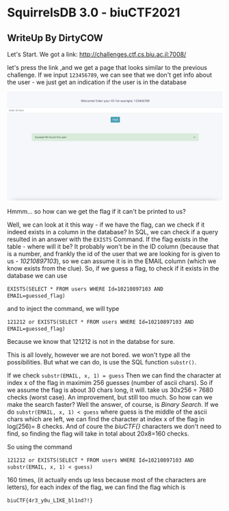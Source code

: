 # SquirrelsDB 3.0 - biuCTF2021
## WriteUp By DirtyCOW

Let's Start. We got a link: http://challenges.ctf.cs.biu.ac.il:7008/

let's press the link ,and we get a page that looks
similar to the previous challenge. If we input ```123456789```, we can see that we don't get info about the user - 
we just get an indication if the user is in the database

![Screenshot](1.png) 

Hmmm... so how can we get the flag if it can't be printed to us?

Well, we can look at it this way - if we have the flag, can we check if it indeed exists in a column in the database?
In SQL, we can check if a query resulted in an answer with the ```EXISTS``` Command.
If the flag exists in the table - where will it be? It probably won't be in the ID column (because that is a number, and frankly 
the id of the user that we are looking for is given to us - *10210897103*), 
so we can assume it is in the EMAIL column (which we know exists from the clue).
So, if we guess a flag, to check if it exists in the database we can use
```
EXISTS(SELECT * FROM users WHERE Id=10210897103 AND EMAIL=guessed_flag)
```

and to inject the command, we will type
```
121212 or EXISTS(SELECT * FROM users WHERE Id=10210897103 AND EMAIL=guessed_flag)
```
Because we know that 121212 is not in the databse for sure.

This is all lovely, however we are not bored. we won't type all the possibilities.
But what we can do, is use the SQL function ```substr()```.

If we check ```substr(EMAIL, x, 1) = guess``` Then we can find the character at index x of the flag in maximim 256 guesses (number of ascii chars).
So if we assume the flag is about 30 chars long, it will. take us 30x256 = 7680 checks (worst case). An improvement, but still too much.
So how can we make the search faster? Well the answer, of course, is *Binary Search*.
If we do ```substr(EMAIL, x, 1) < guess``` where guess is the middle of the ascii chars which are left, we can find the
character at index x of the flag in log(256)= 8 checks.
And of coure the *biuCTF{}* characters we don't need to find, so finding the flag will take in total about 20x8=160 checks.

So using the command
```
121212 or EXISTS(SELECT * FROM users WHERE Id=10210897103 AND substr(EMAIL, x, 1) < guess)
```
160 times, (it actually ends up less because most of the characters are letters), for each index of the flag, we can find the flag which is

```
biuCTF{4r3_y0u_LIKE_bl1nd?!}
```

